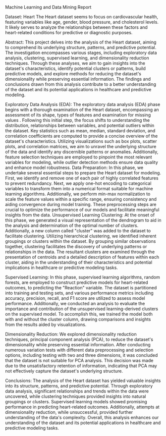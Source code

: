 Machine Learning and Data Mining 
Report

Dataset: Heart
The Heart dataset seems to focus on cardiovascular health, featuring variables like age, gender, blood pressure, and cholesterol levels. It likely serves to analyze the relationships between these factors and heart-related conditions for predictive or diagnostic purposes.

Abstract:
This project delves into the analysis of the Heart dataset, aiming to comprehend its underlying structure, patterns, and predictive potential. The investigation encompasses various stages, including exploratory data analysis, clustering, supervised learning, and dimensionality reduction techniques. Through these analyses, we aim to gain insights into the dataset's characteristics, identify potential clusters or patterns, build predictive models, and explore methods for reducing the dataset's dimensionality while preserving essential information. The findings and conclusions drawn from this analysis contribute to a better understanding of the dataset and its potential applications in healthcare and predictive modeling.

Exploratory Data Analysis (EDA):
The exploratory data analysis (EDA) phase begins with a thorough examination of the Heart dataset, encompassing an assessment of its shape, types of features and examination for missing values . Following this initial step, the focus shifts to understanding the distribution, relationships between variables, and potential outliers within the dataset. Key statistics such as mean, median, standard deviation, and correlation coefficients are computed to provide a concise overview of the dataset's characteristics. Utilizing visualizations such as box plots, scatter plots, and correlation matrices, we aim to unravel the underlying structure of the data and identify any discernible patterns or anomalies. Additionally, feature selection techniques are employed to pinpoint the most relevant variables for modeling, while outlier detection methods ensure data quality and enhance model robustness.
Data Preparation:
In this phase, we undertake several essential steps to prepare the Heart dataset for modeling. First, we identify and remove one of each pair of highly correlated features to prevent redundancy. Next, we apply one-hot encoding to categorical variables to transform them into a numerical format suitable for machine learning algorithms. Additionally, we perform min-max normalization to scale the feature values within a specific range, ensuring consistency and aiding convergence during model training. These preprocessing steps are crucial to optimize the performance of our models and facilitate meaningful insights from the data.
Unsupervised Learning
Clustering:
At the onset of this phase, we generated a visual representation of the dendrogram to aid in the analysis and determination of the optimal number of clusters. Additionally, a new column called "cluster" was added to the dataset to facilitate clustering. Utilizing hierarchical clustering, we identified inherent groupings or clusters within the dataset. By grouping similar observations together, clustering facilitates the discovery of underlying patterns or relationships in the data. The resultant clusters are examined through the presentation of centroids and a detailed description of features within each cluster, aiding in the understanding of their characteristics and potential implications in healthcare or predictive modeling tasks.

Supervised Learning: In this phase, supervised learning algorithms, random forests, are employed to construct predictive models for heart-related outcomes, to predicting the "Reaction" variable. The dataset is partitioned into training and testing sets, and various performance metrics including accuracy, precision, recall, and F1 score are utilized to assess model performance. Additionally, we conducted an analysis to evaluate the importance and contribution of the unsupervised learning-derived clusters on the supervised model. To accomplish this, we trained the model both with and without the cluster column, drawing comparisons and insights from the results aided by visualizations.

Dimensionality Reduction:
We explored dimensionality reduction techniques, principal component analysis (PCA), to reduce the dataset's dimensionality while preserving essential information. After conducting numerous variation tests with different data preprocessing and selection options, including testing with two and three dimensions, it was concluded that the dataset is not suitable for PCA analysis. This decision was made due to the unsatisfactory retention of information, indicating that PCA may not effectively capture the dataset's underlying structure.


Conclusions:
The analysis of the Heart dataset has yielded valuable insights into its structure, patterns, and predictive potential. Through exploratory data analysis, significant relationships and trends within the data were uncovered, while clustering techniques provided insights into natural groupings or clusters. Supervised learning models showed promising performance in predicting heart-related outcomes. Additionally, attempts at dimensionality reduction, while unsuccessful, provided further understanding of the data's complexity. Overall, this analysis enhances our understanding of the dataset and its potential applications in healthcare and predictive modeling tasks.

